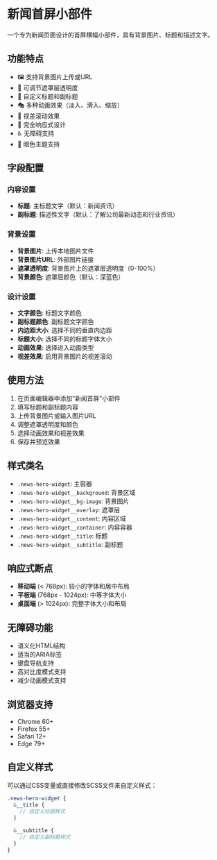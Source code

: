 # 新闻首屏小部件

一个专为新闻页面设计的首屏横幅小部件，具有背景图片、标题和描述文字。

## 功能特点

- 🖼️ 支持背景图片上传或URL
- 🎨 可调节遮罩层透明度
- 📝 自定义标题和副标题
- 🎭 多种动画效果（淡入、滑入、缩放）
- 🎯 视差滚动效果
- 📱 完全响应式设计
- ♿ 无障碍支持
- 🌙 暗色主题支持

## 字段配置

### 内容设置
- **标题**: 主标题文字（默认：新闻资讯）
- **副标题**: 描述性文字（默认：了解公司最新动态和行业资讯）

### 背景设置
- **背景图片**: 上传本地图片文件
- **背景图片URL**: 外部图片链接
- **遮罩透明度**: 背景图片上的遮罩层透明度（0-100%）
- **背景颜色**: 遮罩层颜色（默认：深蓝色）

### 设计设置
- **文字颜色**: 标题文字颜色
- **副标题颜色**: 副标题文字颜色
- **内边距大小**: 选择不同的垂直内边距
- **标题大小**: 选择不同的标题字体大小
- **动画效果**: 选择进入动画类型
- **视差效果**: 启用背景图片的视差滚动

## 使用方法

1. 在页面编辑器中添加"新闻首屏"小部件
2. 填写标题和副标题内容
3. 上传背景图片或输入图片URL
4. 调整遮罩透明度和颜色
5. 选择动画效果和视差效果
6. 保存并预览效果

## 样式类名

- `.news-hero-widget`: 主容器
- `.news-hero-widget__background`: 背景区域
- `.news-hero-widget__bg-image`: 背景图片
- `.news-hero-widget__overlay`: 遮罩层
- `.news-hero-widget__content`: 内容区域
- `.news-hero-widget__container`: 内容容器
- `.news-hero-widget__title`: 标题
- `.news-hero-widget__subtitle`: 副标题

## 响应式断点

- **移动端** (< 768px): 较小的字体和居中布局
- **平板端** (768px - 1024px): 中等字体大小
- **桌面端** (> 1024px): 完整字体大小和布局

## 无障碍功能

- 语义化HTML结构
- 适当的ARIA标签
- 键盘导航支持
- 高对比度模式支持
- 减少动画模式支持

## 浏览器支持

- Chrome 60+
- Firefox 55+
- Safari 12+
- Edge 79+

## 自定义样式

可以通过CSS变量或直接修改SCSS文件来自定义样式：

```scss
.news-hero-widget {
  &__title {
    // 自定义标题样式
  }
  
  &__subtitle {
    // 自定义副标题样式
  }
}
```
